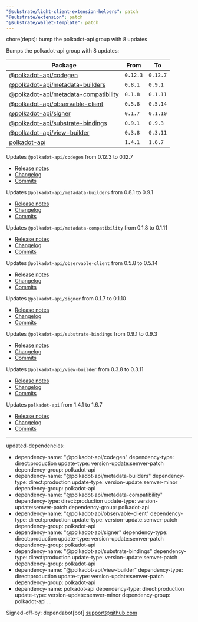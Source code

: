 ```yaml
---
"@substrate/light-client-extension-helpers": patch
"@substrate/extension": patch
"@substrate/wallet-template": patch
---
```


chore(deps): bump the polkadot-api group with 8 updates

Bumps the polkadot-api group with 8 updates:

| Package | From | To |
| --- | --- | --- |
| [@polkadot-api/codegen](https://github.com/polkadot-api/polkadot-api) | `0.12.3` | `0.12.7` |
| [@polkadot-api/metadata-builders](https://github.com/polkadot-api/polkadot-api) | `0.8.1` | `0.9.1` |
| [@polkadot-api/metadata-compatibility](https://github.com/polkadot-api/polkadot-api) | `0.1.8` | `0.1.11` |
| [@polkadot-api/observable-client](https://github.com/polkadot-api/polkadot-api) | `0.5.8` | `0.5.14` |
| [@polkadot-api/signer](https://github.com/polkadot-api/polkadot-api) | `0.1.7` | `0.1.10` |
| [@polkadot-api/substrate-bindings](https://github.com/polkadot-api/polkadot-api) | `0.9.1` | `0.9.3` |
| [@polkadot-api/view-builder](https://github.com/polkadot-api/polkadot-api) | `0.3.8` | `0.3.11` |
| [polkadot-api](https://github.com/polkadot-api/polkadot-api) | `1.4.1` | `1.6.7` |


Updates `@polkadot-api/codegen` from 0.12.3 to 0.12.7
- [Release notes](https://github.com/polkadot-api/polkadot-api/releases)
- [Changelog](https://github.com/polkadot-api/polkadot-api/blob/main/NEWS.md)
- [Commits](https://github.com/polkadot-api/polkadot-api/commits)

Updates `@polkadot-api/metadata-builders` from 0.8.1 to 0.9.1
- [Release notes](https://github.com/polkadot-api/polkadot-api/releases)
- [Changelog](https://github.com/polkadot-api/polkadot-api/blob/main/NEWS.md)
- [Commits](https://github.com/polkadot-api/polkadot-api/commits/polkadot-api@0.9.1)

Updates `@polkadot-api/metadata-compatibility` from 0.1.8 to 0.1.11
- [Release notes](https://github.com/polkadot-api/polkadot-api/releases)
- [Changelog](https://github.com/polkadot-api/polkadot-api/blob/main/NEWS.md)
- [Commits](https://github.com/polkadot-api/polkadot-api/commits)

Updates `@polkadot-api/observable-client` from 0.5.8 to 0.5.14
- [Release notes](https://github.com/polkadot-api/polkadot-api/releases)
- [Changelog](https://github.com/polkadot-api/polkadot-api/blob/main/NEWS.md)
- [Commits](https://github.com/polkadot-api/polkadot-api/commits)

Updates `@polkadot-api/signer` from 0.1.7 to 0.1.10
- [Release notes](https://github.com/polkadot-api/polkadot-api/releases)
- [Changelog](https://github.com/polkadot-api/polkadot-api/blob/main/NEWS.md)
- [Commits](https://github.com/polkadot-api/polkadot-api/commits)

Updates `@polkadot-api/substrate-bindings` from 0.9.1 to 0.9.3
- [Release notes](https://github.com/polkadot-api/polkadot-api/releases)
- [Changelog](https://github.com/polkadot-api/polkadot-api/blob/main/NEWS.md)
- [Commits](https://github.com/polkadot-api/polkadot-api/commits)

Updates `@polkadot-api/view-builder` from 0.3.8 to 0.3.11
- [Release notes](https://github.com/polkadot-api/polkadot-api/releases)
- [Changelog](https://github.com/polkadot-api/polkadot-api/blob/main/NEWS.md)
- [Commits](https://github.com/polkadot-api/polkadot-api/commits)

Updates `polkadot-api` from 1.4.1 to 1.6.7
- [Release notes](https://github.com/polkadot-api/polkadot-api/releases)
- [Changelog](https://github.com/polkadot-api/polkadot-api/blob/main/NEWS.md)
- [Commits](https://github.com/polkadot-api/polkadot-api/commits)

---
updated-dependencies:
- dependency-name: "@polkadot-api/codegen"
  dependency-type: direct:production
  update-type: version-update:semver-patch
  dependency-group: polkadot-api
- dependency-name: "@polkadot-api/metadata-builders"
  dependency-type: direct:production
  update-type: version-update:semver-minor
  dependency-group: polkadot-api
- dependency-name: "@polkadot-api/metadata-compatibility"
  dependency-type: direct:production
  update-type: version-update:semver-patch
  dependency-group: polkadot-api
- dependency-name: "@polkadot-api/observable-client"
  dependency-type: direct:production
  update-type: version-update:semver-patch
  dependency-group: polkadot-api
- dependency-name: "@polkadot-api/signer"
  dependency-type: direct:production
  update-type: version-update:semver-patch
  dependency-group: polkadot-api
- dependency-name: "@polkadot-api/substrate-bindings"
  dependency-type: direct:production
  update-type: version-update:semver-patch
  dependency-group: polkadot-api
- dependency-name: "@polkadot-api/view-builder"
  dependency-type: direct:production
  update-type: version-update:semver-patch
  dependency-group: polkadot-api
- dependency-name: polkadot-api
  dependency-type: direct:production
  update-type: version-update:semver-minor
  dependency-group: polkadot-api
...

Signed-off-by: dependabot[bot] <support@github.com>
